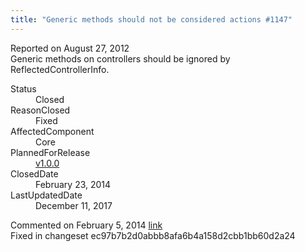 ```yaml
---
title: "Generic methods should not be considered actions #1147"
---
```

<div class="issue-report">
   <div class="issue-header">Reported on 
      <time datetime="2012-08-27T16:03:22.303-07:00" title="2012-08-27T16:03:22.303-07:00">August 27, 2012</time>
   </div>
   <div class="issue-message" markdown="1">Generic methods on controllers should be ignored by ReflectedControllerInfo.
      
   </div>
   <div class="issue-footer">
      <dl>
         <dt>Status</dt>
         <dd>Closed</dd>
         <dt>ReasonClosed</dt>
         <dd>Fixed</dd>
         <dt>AffectedComponent</dt>
         <dd>Core</dd>
         <dt>PlannedForRelease</dt>
         <dd><a href="https://github.com/maxtoroq/MvcCodeRouting/releases/tag/v1.0.0">v1.0.0</a></dd>
         <dt>ClosedDate</dt>
         <dd>
            <time datetime="2014-02-23T19:23:21.317-08:00" title="2014-02-23T19:23:21.317-08:00">February 23, 2014</time>
         </dd>
         <dt>LastUpdatedDate</dt>
         <dd>
            <time datetime="2017-12-11T02:15:56.247-08:00" title="2017-12-11T02:15:56.247-08:00">December 11, 2017</time>
         </dd>
      </dl>
   </div>
</div>
<div id="post132725" class="issue-comment">
   <div class="issue-header">Commented on 
      <time datetime="2014-02-05T11:42:29.493-08:00" title="2014-02-05T11:42:29.493-08:00">February 5, 2014</time> <a href="#post132725" class="post-link">link</a></div>
   <div class="issue-message" markdown="1">Fixed in changeset ec97b7b2d0abbb8afa6b4a158d2cbb1bb60d2a24
      
   </div>
</div>